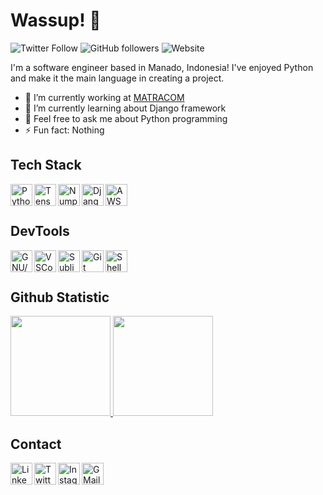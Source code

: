 <!--
**darknet777/darknet777** is a ✨ _special_ ✨ repository because its `README.md` (this file) appears on your GitHub profile.
-->

# Wassup! 👋
![Twitter Follow](https://img.shields.io/twitter/follow/darknet777?label=Follow&logo=twitter&style=flat-square)
![GitHub followers](https://img.shields.io/github/followers/darknet777?label=Follow&logo=github&style=flat-square)
![Website](https://img.shields.io/website?label=Website&logo=Google%20Chrome&logoColor=white&style=flat-square&url=https%3A%2F%2Fdarknet777.github.io)

I'm a software engineer based in Manado, Indonesia! I've enjoyed Python and make it the main language in creating a project.

<!--I'm currently active in contributing as Curriculum Developer at <a href="https://github.com/dicodingacademy">@dicodingacademy</a> to build courses in Machine Learning Beginner Developer.-->

- 🔭 I’m currently working at <a href="https://linkedin.com/company/pt-matracom">MATRACOM</a>
- 🌱 I’m currently learning about Django framework
- 💬 Feel free to ask me about Python programming
- ⚡ Fun fact: Nothing

## Tech Stack
<a href="https://www.python.org/">
    <img align="left" alt="Python" title="Python" width="35px" src="https://img.icons8.com/color/144/000000/python--v1.png">
</a>
<a href="https://www.tensorflow.org/">
    <img align="left" alt="TensorFlow" title="TensorFlow" width="35px" src="https://img.icons8.com/color/144/000000/tensorflow.png">
</a>
<a href="https://numpy.org/">
    <img align="left" alt="Numpy" title="NumPy" width="35px" src="https://numpy.org/images/logo.svg">
</a>
<a href="https://www.djangoproject.com/">
    <img align="left" alt="Django" title="Django" width="35px" src="https://img.icons8.com/material-outlined/144/ffffff/django.png">
</a>
<a href="https://aws.amazon.com/">
    <img align="left" alt="AWS" title="AWS (Amazon Web Services)" width="35px" src="https://img.icons8.com/color/144/000000/amazon-web-services.png">
</a>
<br>
<br>

## DevTools
<a href="#">
    <img align="left" alt="GNU/Linux" title="GNU/Linux" width="35px" src="https://img.icons8.com/color/144/000000/linux--v1.png">
</a>
<a href="https://code.visualstudio.com/">
    <img align="left" alt="VSCode" title="VSCode" width="35px" src="https://img.icons8.com/fluency/144/000000/visual-studio-code-2019.png">
</a>
<a href="https://www.sublimetext.com/">
    <img align="left" alt="Sublime Text" title="Sublime Text" width="35px" src="https://img.icons8.com/fluency/144/000000/sublime-text.png">
</a>
<a href="https://git-scm.com/">
    <img align="left" alt="Git" title="Git" width="35px" src="https://img.icons8.com/color/144/000000/git.png">
</a>
<a href="#">
    <img align="left" alt="Shell" title="Shell" width="35px" src="https://img.icons8.com/color/144/000000/console.png">
</a>
<br>
<br>

## Github Statistic
<p align="left">
<a href="https://github.com/darknet777">
  <img height="160em" src="https://github-readme-stats-eight-theta.vercel.app/api?username=darknet777&show_icons=true&theme=algolia&include_all_commits=true&count_private=true">
  <img height="160em" src="https://github-readme-stats-eight-theta.vercel.app/api/top-langs/?username=darknet777&layout=compact&langs_count=8&theme=algolia">
</a>
</p>

## Contact
<a href="https://linkedin.com/in/billy-jeferson/">
    <img align="left" alt="LinkedIn" title="LinkedIn" width="35px" src="https://img.icons8.com/fluency/144/000000/linkedin.png">
</a>
<a href="https://twitter.com/darknet777/">
    <img align="left" alt="Twitter" title="Twitter" width="35px" src="https://img.icons8.com/fluency/144/000000/twitter.png">
</a>
<a href="https://instagram.com/billyjefersonofficial">
    <img align="left" alt="Instagram" title="Instagram" width="35px" src="https://img.icons8.com/fluency/144/000000/instagram-new.png">
</a>
<a href="mailto:skyfallbladez@gmail.com">
    <img align="left" alt="GMail" title="GMail" width="35px" src="https://img.icons8.com/fluency/144/000000/gmail-new.png">
</a>
